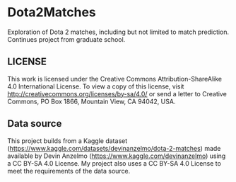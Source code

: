 # Dota2Matches
Exploration of Dota 2 matches, including but not limited to match prediction. Continues project from graduate school.

## LICENSE
This work is licensed under the Creative Commons Attribution-ShareAlike 4.0 International License. To view a copy of this license, visit http://creativecommons.org/licenses/by-sa/4.0/ or send a letter to Creative Commons, PO Box 1866, Mountain View, CA 94042, USA.

## Data source
This project builds from a Kaggle dataset (https://www.kaggle.com/datasets/devinanzelmo/dota-2-matches) made available by Devin Anzelmo (https://www.kaggle.com/devinanzelmo) using a CC BY-SA 4.0 License. My project also uses a CC BY-SA 4.0 License to meet the requirements of the data source.


